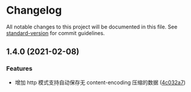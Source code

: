 # Changelog

All notable changes to this project will be documented in this file. See [standard-version](https://github.com/conventional-changelog/standard-version) for commit guidelines.

## 1.4.0 (2021-02-08)


### Features

* 增加 http 模式支持自动保存无 content-encoding 压缩的数据 ([4c032a7](https://github.com/lzwme/simple-mock/commit/4c032a72988ec634f1fa5439cfcb0dea746187c0))
